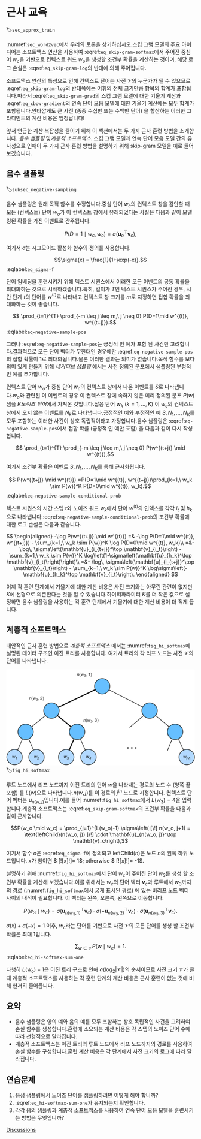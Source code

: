 # 근사 교육
:label:`sec_approx_train`

:numref:`sec_word2vec`에서 우리의 토론을 상기하십시오.스킵 그램 모델의 주요 아이디어는 소프트맥스 연산을 사용하여 :eqref:`eq_skip-gram-softmax`에서 주어진 중심어 $w_c$을 기반으로 컨텍스트 워드 $w_o$을 생성할 조건부 확률을 계산하는 것이며, 해당 로그 손실은 :eqref:`eq_skip-gram-log`의 반대에 의해 주어집니다. 

소프트맥스 연산의 특성으로 인해 컨텍스트 단어는 사전 $\mathcal{V}$의 누군가가 될 수 있으므로 :eqref:`eq_skip-gram-log`의 반대쪽에는 어휘의 전체 크기만큼 항목의 합계가 포함됩니다.따라서 :eqref:`eq_skip-gram-grad`의 스킵 그램 모델에 대한 기울기 계산과 :eqref:`eq_cbow-gradient`의 연속 단어 모음 모델에 대한 기울기 계산에는 모두 합계가 포함됩니다.안타깝게도 큰 사전 (종종 수십만 또는 수백만 단어) 을 합산하는 이러한 그라디언트의 계산 비용은 엄청납니다! 

앞서 언급한 계산 복잡성을 줄이기 위해 이 섹션에서는 두 가지 근사 훈련 방법을 소개합니다.
*음수 샘플링* 및*계층적 소프트맥스*.
스킵 그램 모델과 연속 단어 모음 모델 간의 유사성으로 인해이 두 가지 근사 훈련 방법을 설명하기 위해 skip-gram 모델을 예로 들어 보겠습니다. 

## 음수 샘플링
:label:`subsec_negative-sampling`

음수 샘플링은 원래 목적 함수를 수정합니다.중심 단어 $w_c$의 컨텍스트 창을 감안할 때 모든 (컨텍스트) 단어 $w_o$가 이 컨텍스트 창에서 유래되었다는 사실은 다음과 같이 모델링된 확률을 가진 이벤트로 간주됩니다. 

$$P(D=1\mid w_c, w_o) = \sigma(\mathbf{u}_o^\top \mathbf{v}_c),$$

여기서 $\sigma$는 시그모이드 활성화 함수의 정의를 사용합니다. 

$$\sigma(x) = \frac{1}{1+\exp(-x)}.$$
:eqlabel:`eq_sigma-f`

단어 임베딩을 훈련시키기 위해 텍스트 시퀀스에서 이러한 모든 이벤트의 공동 확률을 최대화하는 것으로 시작하겠습니다.특히, 길이가 $T$인 텍스트 시퀀스가 주어진 경우, 시간 단계 $t$의 단어를 $w^{(t)}$로 나타내고 컨텍스트 창 크기를 $m$로 지정하면 접합 확률을 최대화하는 것이 좋습니다. 

$$ \prod_{t=1}^{T} \prod_{-m \leq j \leq m,\ j \neq 0} P(D=1\mid w^{(t)}, w^{(t+j)}).$$
:eqlabel:`eq-negative-sample-pos`

그러나 :eqref:`eq-negative-sample-pos`는 긍정적 인 예가 포함 된 사건만 고려합니다.결과적으로 모든 단어 벡터가 무한대인 경우에만 :eqref:`eq-negative-sample-pos`의 접합 확률이 1로 최대화됩니다.물론 이러한 결과는 의미가 없습니다.목적 함수를 보다 의미 있게 만들기 위해
*네거티브 샘플링*
에서는 사전 정의된 분포에서 샘플링된 부정적인 예를 추가합니다. 

컨텍스트 단어 $w_o$가 중심 단어 $w_c$의 컨텍스트 창에서 나온 이벤트를 $S$로 나타냅니다.$w_o$와 관련된 이 이벤트의 경우 이 컨텍스트 창에 속하지 않은 미리 정의된 분포 $P(w)$ 샘플 $K$*노이즈 단어*에서 가져온 것입니다.잡음 단어 $w_k$ ($k=1, \ldots, K$) 이 $w_c$의 컨텍스트 창에서 오지 않는 이벤트를 $N_k$로 나타냅니다.긍정적인 예와 부정적인 예 $S, N_1, \ldots, N_K$를 모두 포함하는 이러한 사건이 상호 독립적이라고 가정합니다.음수 샘플링은 :eqref:`eq-negative-sample-pos`에서 접합 확률 (긍정적 인 예만 포함) 을 다음과 같이 다시 작성합니다. 

$$ \prod_{t=1}^{T} \prod_{-m \leq j \leq m,\ j \neq 0} P(w^{(t+j)} \mid w^{(t)}),$$

여기서 조건부 확률은 이벤트 $S, N_1, \ldots, N_K$를 통해 근사화됩니다. 

$$ P(w^{(t+j)} \mid w^{(t)}) =P(D=1\mid w^{(t)}, w^{(t+j)})\prod_{k=1,\ w_k \sim P(w)}^K P(D=0\mid w^{(t)}, w_k).$$
:eqlabel:`eq-negative-sample-conditional-prob`

텍스트 시퀀스의 시간 스텝 $t$와 노이즈 워드 $w_k$에서 단어 $w^{(t)}$의 인덱스를 각각 $i_t$ 및 $h_k$으로 나타냅니다.:eqref:`eq-negative-sample-conditional-prob`의 조건부 확률에 대한 로그 손실은 다음과 같습니다. 

$$
\begin{aligned}
-\log P(w^{(t+j)} \mid w^{(t)})
=& -\log P(D=1\mid w^{(t)}, w^{(t+j)}) - \sum_{k=1,\ w_k \sim P(w)}^K \log P(D=0\mid w^{(t)}, w_k)\\
=&-  \log\, \sigma\left(\mathbf{u}_{i_{t+j}}^\top \mathbf{v}_{i_t}\right) - \sum_{k=1,\ w_k \sim P(w)}^K \log\left(1-\sigma\left(\mathbf{u}_{h_k}^\top \mathbf{v}_{i_t}\right)\right)\\
=&-  \log\, \sigma\left(\mathbf{u}_{i_{t+j}}^\top \mathbf{v}_{i_t}\right) - \sum_{k=1,\ w_k \sim P(w)}^K \log\sigma\left(-\mathbf{u}_{h_k}^\top \mathbf{v}_{i_t}\right).
\end{aligned}
$$

이제 각 훈련 단계에서 기울기에 대한 계산 비용은 사전 크기와는 아무런 관련이 없지만 $K$에 선형으로 의존한다는 것을 알 수 있습니다.하이퍼파라미터 $K$를 더 작은 값으로 설정하면 음수 샘플링을 사용하는 각 훈련 단계에서 기울기에 대한 계산 비용이 더 적게 듭니다. 

## 계층적 소프트맥스

대안적인 근사 훈련 방법으로
*계층적 소프트맥스*
에서는 :numref:`fig_hi_softmax`에 설명된 데이터 구조인 이진 트리를 사용합니다. 여기서 트리의 각 리프 노드는 사전 $\mathcal{V}$의 단어를 나타냅니다. 

![Hierarchical softmax for approximate training, where each leaf node of the tree represents a word in the dictionary.](../img/hi-softmax.svg)
:label:`fig_hi_softmax`

루트 노드에서 리프 노드까지 이진 트리의 단어 $w$을 나타내는 경로의 노드 수 (양쪽 끝 포함) 를 $L(w)$으로 나타냅니다.$n(w,j)$를 이 경로의 $j^\mathrm{th}$ 노드로 지정합니다. 컨텍스트 단어 벡터는 $\mathbf{u}_{n(w, j)}$입니다.예를 들어 :numref:`fig_hi_softmax`에서 $L(w_3) = 4$을 입력합니다.계층적 소프트맥스는 :eqref:`eq_skip-gram-softmax`의 조건부 확률을 다음과 같이 근사합니다. 

$$P(w_o \mid w_c) = \prod_{j=1}^{L(w_o)-1} \sigma\left( [\![  n(w_o, j+1) = \text{leftChild}(n(w_o, j)) ]\!] \cdot \mathbf{u}_{n(w_o, j)}^\top \mathbf{v}_c\right),$$

여기서 함수 $\sigma$은 :eqref:`eq_sigma-f`에 정의되고 $\text{leftChild}(n)$은 노드 $n$의 왼쪽 하위 노드입니다. $x$가 참이면 $ [\![x]\!]= 1$; otherwise $ [\![x]\!]= -1$. 

설명하기 위해 :numref:`fig_hi_softmax`에서 단어 $w_c$이 주어진 단어 $w_3$를 생성 할 조건부 확률을 계산해 보겠습니다.이를 위해서는 $w_c$의 단어 벡터 $\mathbf{v}_c$과 루트에서 $w_3$까지의 경로 (:numref:`fig_hi_softmax`에서 굵게 표시된 경로) 에 있는 비리프 노드 벡터 사이의 내적이 필요합니다. 이 벡터는 왼쪽, 오른쪽, 왼쪽으로 이동합니다. 

$$P(w_3 \mid w_c) = \sigma(\mathbf{u}_{n(w_3, 1)}^\top \mathbf{v}_c) \cdot \sigma(-\mathbf{u}_{n(w_3, 2)}^\top \mathbf{v}_c) \cdot \sigma(\mathbf{u}_{n(w_3, 3)}^\top \mathbf{v}_c).$$

$\sigma(x)+\sigma(-x) = 1$ 이후, $w_c$라는 단어를 기반으로 사전 $\mathcal{V}$의 모든 단어를 생성 할 조건부 확률은 최대 1입니다. 

$$\sum_{w \in \mathcal{V}} P(w \mid w_c) = 1.$$
:eqlabel:`eq_hi-softmax-sum-one`

다행히 $L(w_o)-1$은 이진 트리 구조로 인해 $\mathcal{O}(\text{log}_2|\mathcal{V}|)$의 순서이므로 사전 크기 $\mathcal{V}$가 클 때 계층적 소프트맥스를 사용하는 각 훈련 단계의 계산 비용은 근사 훈련이 없는 것에 비해 현저히 줄어듭니다. 

## 요약

* 음수 샘플링은 양의 예와 음의 예를 모두 포함하는 상호 독립적인 사건을 고려하여 손실 함수를 생성합니다.훈련에 소요되는 계산 비용은 각 스텝의 노이즈 단어 수에 따라 선형적으로 달라집니다.
* 계층적 소프트맥스는 이진 트리의 루트 노드에서 리프 노드까지의 경로를 사용하여 손실 함수를 구성합니다.훈련 계산 비용은 각 단계에서 사전 크기의 로그에 따라 달라집니다.

## 연습문제

1. 음성 샘플링에서 노이즈 단어를 샘플링하려면 어떻게 해야 합니까?
1. :eqref:`eq_hi-softmax-sum-one`가 유지되는지 확인합니다.
1. 각각 음의 샘플링과 계층적 소프트맥스를 사용하여 연속 단어 모음 모델을 훈련시키는 방법은 무엇입니까?

[Discussions](https://discuss.d2l.ai/t/382)
